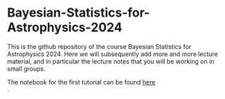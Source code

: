 # Bayesian-Statistics-for-Astrophysics-2024

This is the github repository of the course Bayesian Statistics for Astrophysics 2024. Here we will subsequently add more and more lecture material, and in particular the lecture notes that you will be working on in small groups.

The notebook for the first tutorial can be found [here](<https://bayesian-statistics-for-astrophysics-2024.readthedocs.io/en/latest/tutorial1/tutorial1.html>)</br>.